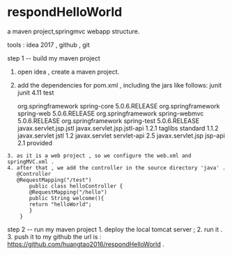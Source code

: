 # respondHelloWorld
a maven project,springmvc webapp structure.

tools : idea 2017 , github , git

step 1 -- build my maven project
   1. open idea , create a maven project.
   2. add the dependencies for pom.xml , including the jars like follows:
      <dependencies>
         <dependency>
             <groupId>junit</groupId>
             <artifactId>junit</artifactId>
             <version>4.11</version>
             <scope>test</scope>
         </dependency>

      <dependency>
         <groupId>org.springframework</groupId>
         <artifactId>spring-core</artifactId>
         <version>5.0.6.RELEASE</version>
      </dependency>

      <dependency>
         <groupId>org.springframework</groupId>
         <artifactId>spring-web</artifactId>
         <version>5.0.6.RELEASE</version>
      </dependency>

      <dependency>
         <groupId>org.springframework</groupId>
         <artifactId>spring-webmvc</artifactId>
         <version>5.0.6.RELEASE</version>
      </dependency>

      <dependency>
         <groupId>org.springframework</groupId>
         <artifactId>spring-test</artifactId>
         <version>5.0.6.RELEASE</version>
      </dependency>

      <!-- servlet start -->
      <dependency>
         <groupId>javax.servlet.jsp.jstl</groupId>
         <artifactId>javax.servlet.jsp.jstl-api</artifactId>
         <version>1.2.1</version>
      </dependency>
      <dependency>
         <groupId>taglibs</groupId>
         <artifactId>standard</artifactId>
         <version>1.1.2</version>
      </dependency>
      <dependency>
         <groupId>javax.servlet</groupId>
         <artifactId>jstl</artifactId>
         <version>1.2</version>
      </dependency>
      <dependency>
         <groupId>javax.servlet</groupId>
         <artifactId>servlet-api</artifactId>
         <version>2.5</version>
      </dependency>
      <dependency>
         <groupId>javax.servlet.jsp</groupId>
         <artifactId>jsp-api</artifactId>
         <version>2.1</version>
         <scope>provided</scope>
       </dependency>
      <!-- servlet end -->
      </dependencies>

    3. as it is a web project , so we configure the web.xml and springMVC.xml .
    4. after that , we add the controller in the source directory 'java' .
       @Controller
       @RequestMapping("/test")
           public class helloController {
           @RequestMapping("/hello")
           public String welcome(){
           return "helloWorld";
           }
        }
        
step 2 -- run my maven project
    1. deploy the local tomcat server ;
    2. run it .
    3. push it to my github 
       the url is : https://github.com/huangtao2016/respondHelloWorld .

  
